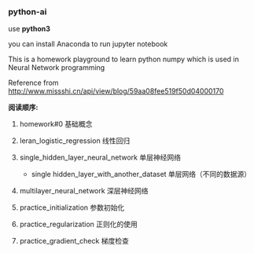 ### python-ai

use **python3**

you can install Anaconda to run jupyter notebook

This is a homework playground to learn python numpy which is used in Neural Network programming

Reference from http://www.missshi.cn/api/view/blog/59aa08fee519f50d04000170

**阅读顺序:**

1.  homework#0 基础概念

2.  leran_logistic_regression 线性回归

3.  single_hidden_layer_neural_network 单层神经网络

    - single hidden_layer_with_another_dataset 单层网络（不同的数据源）
   
4.  multilayer_neural_network 深层神经网络

5.  practice_initialization 参数初始化

6.  practice_regularization 正则化的使用

7.  practice_gradient_check 梯度检查
